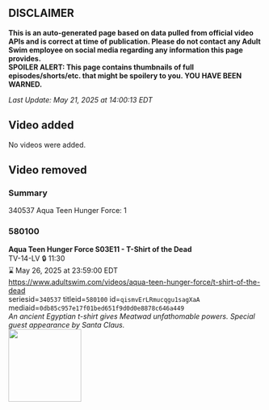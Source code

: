 ## DISCLAIMER
**This is an auto-generated page based on data pulled from official video APIs and is correct at time of publication. Please do not contact any Adult Swim employee on social media regarding any information this page provides.**  
**SPOILER ALERT: This page contains thumbnails of full episodes/shorts/etc. that might be spoilery to you. YOU HAVE BEEN WARNED.**  

_Last Update: May 21, 2025 at 14:00:13 EDT_
## Video added
No videos were added.  
## Video removed
### Summary
340537 Aqua Teen Hunger Force: 1  
### 580100
**Aqua Teen Hunger Force S03E11 - T-Shirt of the Dead**  
TV-14-LV 🔒 11:30  
⌛ May 26, 2025 at 23:59:00 EDT  
https://www.adultswim.com/videos/aqua-teen-hunger-force/t-shirt-of-the-dead  
seriesid=`340537` titleid=`580100` id=`qismvErLRmucqgu1sagXaA` mediaid=`0db85c957e17f01bed651f9d0d0e8878c646a449`  
_An ancient Egyptian t-shirt gives Meatwad unfathomable powers.  Special guest appearance by Santa Claus._  
<a href="https://media.cdn.adultswim.com/uploads/20200224/thumbnails/2_202241647482-athf_053_BIM.jpg"><img src="https://media.cdn.adultswim.com/uploads/20200224/thumbnails/2_202241647482-athf_053_BIM.jpg" height="144px" /></a>
